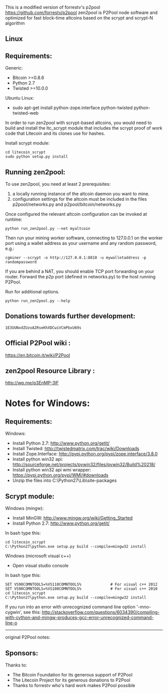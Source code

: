 This is a modified version of forrestv's p2pool https://github.com/forrestv/p2pool
zen2pool is P2Pool node software and optimized for fast block-time altcoins 
based on the scrypt and scrypt-N algorithm


Linux
-------------------------

Requirements:
-------------------------
Generic:
* Bitcoin >=0.8.6
* Python 2.7
* Twisted >=10.0.0

Ubuntu Linux:
* sudo apt-get install python-zope.interface python-twisted python-twisted-web

In order to run zen2pool with scrypt-based altcoins, you would need to build and install
the ltc_scrypt module that includes the scrypt proof of work code that Litecoin and its 
clones use for hashes.

Install scrypt module:

    cd litecoin_scrypt
    sudo python setup.py install

Running zen2pool:
-------------------------
To use zen2pool, you need at least 2 prerequisites:

1) a locally running instance of the altcoin daemon you want to mine.
2) configuration settings for the altcoin must be included in the files
	p2pool/networks.py and p2pool/bitcoin/networks.py

Once configured the relevant altcoin configuration can be invoked at runtime:

    python run_zen2pool.py --net myaltcoin

Then run your mining worker software, connecting to 127.0.0.1 on the worker port using
a wallet address as your username and any random password, e.g.:

    cgminer --scrypt -o http://127.0.0.1:8810 -u mywalletaddress -p randompassword

If you are behind a NAT, you should enable TCP port forwarding on your
router. Forward the p2p port (defined in networks.py) to the host running P2Pool.

Run for additional options.

    python run_zen2pool.py --help

Donations towards further development:
-------------------------
    1E3UUNxdZUzoA2RseKhXDCwiVCmPbxU69s

Official P2Pool wiki :
-------------------------
https://en.bitcoin.it/wiki/P2Pool

zen2pool Resource Library :
-------------------------
http://wp.me/p3EnMP-3lF

Notes for Windows:
=========================
Requirements:
-------------------------

Windows:
* Install Python 2.7: http://www.python.org/getit/
* Install Twisted: http://twistedmatrix.com/trac/wiki/Downloads
* Install Zope.Interface: http://pypi.python.org/pypi/zope.interface/3.8.0
* Install python win32 api: http://sourceforge.net/projects/pywin32/files/pywin32/Build%20218/
* Install python win32 api wmi wrapper: https://pypi.python.org/pypi/WMI/#downloads
* Unzip the files into C:\Python27\Lib\site-packages

Scrypt module:
-------------
Windows (mingw):
* Install MinGW: http://www.mingw.org/wiki/Getting_Started
* Install Python 2.7: http://www.python.org/getit/

In bash type this:

    cd litecoin_scrypt
    C:\Python27\python.exe setup.py build --compile=mingw32 install

Windows (microsoft visual c++)
* Open visual studio console

In bash type this:

    SET VS90COMNTOOLS=%VS110COMNTOOLS%	           # For visual c++ 2012
    SET VS90COMNTOOLS=%VS100COMNTOOLS%             # For visual c++ 2010
    cd litecoin_scrypt
    C:\Python27\python.exe setup.py build --compile=mingw32 install
	
If you run into an error with unrecognized command line option '-mno-cygwin', see this:
http://stackoverflow.com/questions/6034390/compiling-with-cython-and-mingw-produces-gcc-error-unrecognized-command-line-o

------------------------

original P2Pool notes:

Sponsors:
---------

Thanks to:
* The Bitcoin Foundation for its generous support of P2Pool
* The Litecoin Project for its generous donations to P2Pool
* Thanks to forrestv who's hard work makes P2Pool possible

